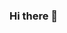### Hi there 👋

<!--
**nikhilkutinha/nikhilkutinha** is a ✨ _special_ ✨ repository because its `README.md` (this file) appears on your GitHub profile.

Here are some ideas to get you started:

- 🔭 I’m currently proficient with Django and Vue.
- 🌱 I’m currently learning Laravel.
- ⚡ Fun fact: We are all stardust.
- 😄 Pronouns: he/him.

<!--
- 👯 I’m looking to collaborate on ...
- 🤔 I’m looking for help with ...
- 💬 Ask me about ...
- 📫 How to reach me: ...
- 😄 Pronouns: ...
-->
